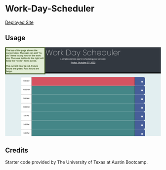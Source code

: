 # Work-Day-Scheduler

<a href="https://l-jones-hub.github.io/Work-Day-Scheduler/" title="Deployed Work Day Scheduler" target="_blank">Deployed Site</a>

## Usage

![This shows the start page. This page includes instructions, a View High Scores link, and a Start button.](./img/Work-Day.png)

## Credits

Starter code provided by The University of Texas at Austin Bootcamp.
